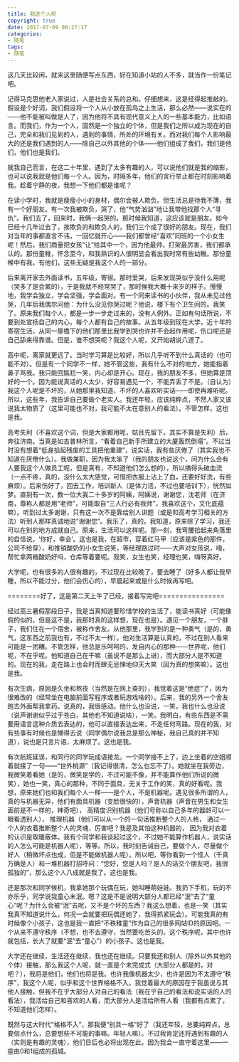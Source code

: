 ```yaml
---
title: 我这个人呢
copyright: true
date: 2017-07-09 00:27:17
categories:
- 随笔
tags:
- 随笔
---
```


这几天比较闲，就来这里随便写点东西，好在知道小站的人不多，就当作一份笔记吧。

记得马克思他老人家说过，人是社会关系的总和。仔细想来，这是经得起推敲的。假设是个好词，我们假设将一个人从小放在孤岛之上生活，那么必然——说实在的——他不能被叫做是人了，因为他将不具有现代意义上人的一些基本能力，比如语言。而我们，作为一个人，固然是一个独立的个体，但是我们之所以成为现在的自己，完全和我们见到的人，遇到的事情，所处的环境有关。而对我们每个人影响最大的还是我们遇到的人——除自己以外其他的个体——他们组成了我们，我们是他们，他们也是我们。


就我自己而言，在这二十年里，遇到了太多有趣的人，可以说他们就是我的缩影，也可以说我就是他们每一个人。因为，时隔多年，他们的言行举止都在时刻影响着我。趁着宁静的夜，我想一下他们都是谁呢？


在读小学时，我就是瘦瘦小小的身材，偶尔会被人欺负。但生活总是待我不薄，我有一个好朋友。有一次我被欺负，哭了，他“气势汹汹”地让我带他找那个人“寻仇”。我们去了，回来时，我俩一起哭的。那时候我知道，这应该就是朋友。如今已经十几年过去了，挨欺负的和欺负人的，我们三个成了很好的朋友。现在，我们对当年的事都直言不讳，一回忆就开心——我们都曾经“喜欢”同班的一个小女生呢！然后，我们商量把女孩“让”给其中一个，因为他最帅，打架最厉害，我们都承认的。那份童稚，怀念至今，和我熟识的人很明显会看出我时常有些幼稚。那份童稚中有我，有他们，这些无疑是我这个人的一部分。


后来离开家去外面读书，五年级，寄宿。那时爱哭，后来发现哭似乎没什么用呢（哭多了是会累的），于是我就不经常哭了，那时候我大概十来岁的样子。慢慢地，我学会独立，学会坚强，学会面对。有一个同来读书的小伙伴，我从未见过他哭，几年后我偶尔问他：为什么没见你哭过呢？他说，楼下有个卫生间的。我笑了。原来我们每个人，都是一步一步走过来的，没有人例外。正如有句话所说，不要到处宣扬自己的内心，每个人都有自己的故事。从五年级到现在大学，近十年的寄宿生活，从同一屋檐下的他们那里比我学到哭也许并不会起作用呢，伤口呢还是自己舔来得靠谱。但是，谁不想哭呢？我这个人呢，又开始胡说八道了。



高中呢，离家就更远了。当时学习算是比较好，所以几乎听不到什么真话的（也可能不对）。但是有一个同学不一样，她不管这些，我有什么不对的地方，她能指着鼻子骂我。我只能回尴尬一笑，内心却是开心。现在，我的朋友不多，但她算是顶好的一个。因为能说真话的人太少，好容易遇见一个，不能弄丢了不是。（自认为）我这个人呢是不坏的，从她那里我知道，不坏的人喜欢听实话——即使再难听呢。所以，这些年，我告诉自己要做个老实人。我还年轻，应该纯粹点，不然人家又该说我太物质了（这里可能也不对，我可能不太在意别人的看法）。不管怎样，这也是我。


高考失利（不喜欢这个词，但是大家都用呢，姑且先留下。其实不算是失利）后，奔往济南。当真是如吉普林所言，“看着自己新手所建立的大厦轰然倒塌”。不过当时没有想着“低身拾起残废的工具把他重建”，说实话，我有些厌倦了（其实我也不知道在厌倦什么）。我做兼职，因为我太笨了（我的朋友也说这个，问为什么会有人要我这个人做员工呢，但是真有，不知道他们怎么想的），所以搞得头破血流（一点不疼，真的，没什么太大感觉，可惜把衣服上沾上了血，还要好好洗，有些麻烦）。后来伤好了，回去工作，培训新人（是体力活，不过也要培训下），恍然如梦。直到有一次，教一位大我二十多岁的阿姨，阿姨说，谢谢您，沈老师（在济南，尊称人都是用“老师”，可能取自“三人行必有我师”，我喜欢这个，文化底蕴嘛）。听到过太多谢谢，只有这一次不是靠给别人讲题（或是和高考学习相关的方法）听到人那样真诚地说“谢谢您”。我乐了，真的。我知道，原来除了学习，我还可以在别的地方成就自己。原来，生活可以这样呢。那一刻，我弯腰拾起来角落里的自信说，‘你好，幸会’。这也是我，在超市，穿着红马甲（应该是紫色的那件，公司不给穿），和推销酸奶的小女生说笑，等经理路过时——大声对女孩说，嗨，帮忙拿两箱酸奶好吗，仓库等着要呢。我笑，女生也笑，经理也笑，嗨呀真好。

大学呢，也有很多的人很有趣的，不过现在比较晚了，要去睡了（好多人都让我早睡，所以不能过分，他们会伤心的），早晨起来或是什么时候再写吧。

========好了，这是第二天上午了已经，接着写完吧================


经过高三暑假那段日子，我是当真知道要珍惜学校的生活了，能读书真好（可能像假的似的，但是这不是，我那时真的这样想，现在也是）。遇见一个朋友，一个胖子，我们住在一个宿舍，被称作舍友。从他那里，我学到的是一种勇气（是的，勇气，这东西之前我也有，不过不太一样）。他对生活算是认真的，不过在别人看来可能是一团糟。不管怎样，他总是乐呵呵的，发自内心的那种——世界呢，他们呢，不在乎呢。他知道自己在干嘛（虽说不是那么上进），而大部分人是不知道的。现在的我，走在路上也会时而肆无忌惮地仰天大笑（因为真的想笑嘛）。这也是我。


有次生病，原因是久坐和熬夜（当然是在网上查的），我觉着这是“绝症”了，因为很难改的（经常坐在电脑前面写程序或者玩游戏啥的）。后来，我的另外一个舍友跑去外面帮我拿药。说真的，我很感动。他什么也没说，一笑，我也什么也没说（说声谢谢似乎过于苍白，其他也不知道说啥），一笑。我明白，有些东西是不需要用语言这种介质去表达的，他可以直接表达出来，不走任何弯路。现在的我，对有些事有时候也是懒得去说（同学偶尔说我总是那么神秘，我自己真的并不知道），说也是只言片语，太麻烦了。这也是我。


有次航班延误，和同行的同学玩成语接龙。一个同学接不上了，边上坐着的空姐顺着就接了一句——“世外桃源”（我记得很清，怎么也忘不了）。她就坐在我旁边，我微笑着看她（是的，微笑是学的，不过可能不像，并不能算作他们所说的微笑），她也一笑，真心的那种，不同于面具，无关于工作的笑，真的好看呢。我想，原来她们也和我们每个人一样——是个人，不是机器呢。遇见很多所谓的人，真的与机器无异，他们有面具机器（变脸很快的），声音机器（声音在男生和女生面前是不一样的，神奇吧）， 高精度识别机器（他们号称以自己多年的器龄可以一眼看透别人）， 推理机器（他们可以从一个的一句话推断整个人的人格， 通过一个人的衣着推断整个人的灵魂，厉害吧？我是及其怕这种机器的， 因为我对衣着的认识是取暖蔽体。我有个同学和我谈起过这个，不过她不能算作机器人，说实话的人怎么可能是机器人呢），等等。所以，我时刻告诫自己，要做个人，尽量做个好人（稍微坏点也成，但是不能做机器人呢）。所以吧，等你看到一个怪人（千真万确是人）和一堆机器打招呼问：“您好，您是人吗？是人的话交个朋友吧，我很孤独的”，那么这个人八成就是我了。这也是我。



还是那次和同学候机，我拿她那个玩偶在玩，她叫睡萌娃娃。我扔下手机，玩的不亦乐乎，同学说我童心未泯。嗯？这是不是说明大部分人都已经“泯”去了“童心”呢？为什么会被“泯”去呢，又不是个坏的东西？我这么想着，也是一笑（其实我真不知道说什么，何况一会就要把玩偶还她了，我得抓紧玩会）。可能我真的有时候像个小孩子，这也是我一直把“不秩稚童”作为自己的很多网站ID的原因吧。一个从来不遵守秩序（不想，也不去遵守，当然要吃苦头的。这个秩序呢，其中也许就包括，长大了就要“泯”去“童心”）的小孩子。这也是我。



大学还在继续，生活还在继续，我也还在继续。只要我还和别人（除外以外其他的个体）接触，那么我这个人呢，就一直是个未完成式（大部分人都是的，对吧？），我将是他们，他们也将是我。也许我像机器太少，也许是因为不太遵守“秩序”，我这个人呢，似乎和这个世界格格不入。我觉着最大的原因在于我虽说与其他人接触，但我不在乎大部分人对自己的看法（我在乎自己的看法和说实话的人的看法），我活给自己和喜欢的人看，而大部分人是活给所有人看（我都有点累了，不知道他们怎样）。


既然与这大时代“格格不入”，那我便“别具一格”好了（我还年轻，总要纯粹点，总要信点什么，总要想些不可能的事嘛。年轻人嘛）。不过我肯定还将遇到有趣的人（实则是有趣的灵魂），他们日后也必将出现在此，因为我会一直守着这里——一座由0和1组成的孤城。

























